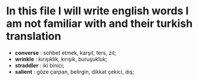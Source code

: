 # In this file I will write english words I am not familiar with and their turkish translation

- **converse** : sohbet etmek, karşıt, ters, zıt;
- **wrinkle** : kırışıklık, kırışık, buruşukluk;
- **straddler** : iki binici;
- **salient** : göze çarpan, belirgin, dikkat çekici, dış;